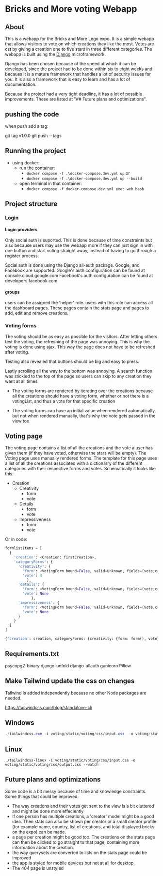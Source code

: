 # Bricks and More voting Webapp

## About

This is a webapp for the Bricks and More Lego expo. It is a simple webapp that allows visitors to vote on which creations they like the most. Votes are cst by giving a creation one to five stars in three different categories. The webapp is built using the [Django](https://www.djangoproject.com/) microframework.

Django has been chosen because of the speed at which it can be developed, since the project had to be done within six to eight weeks and becaues it is a mature framework that handles a lot of security issues for you. It is also a framework that is easy to learn and has a lot of documentation.

Because the project had a very tight deadline, it has a lot of possible improvements. These are listed at "## Future plans and optimizations".

## pushing the code

when push add a tag:

git tag v1.0.0
git push --tags

## Running the project

- using docker:
  - run the container:
    - ```docker compose -f .\docker-compose.dev.yml up```
    or
    - ```docker compose -f .\docker-compose.dev.yml up --build```
  - open terminal in that container:
    - ```docker compose -f docker-compose.dev.yml exec web bash```

## Project structure

### Login

#### Login providers

Only social auth is suported. This is done because of time constraints but also because users may use the webapp more if they can just sign in with one button and start voting straight away, instead of having to go through a register process.

Social auth is done using the Django all-auth package. Google, and Facebook are supported.
Google's auth configuration can be found at console.cloud.google.com
Facebook's auth configuration can be found at developers.facebook.com

#### groups

users can be assigned the 'helper' role. users with this role can access all the dashboard pages. These pages contain the stats page and pages to add, edit and remove creations.

### Voting forms

The voting should be as easy as possible for the visitors. After letting others test the voting, the refreshing of the page was annoying. This is why the voting is done using ajax. This way the page does not have to be refreshed after voting.

Testing also revealed that buttons should be big and easy to press.

Lastly scrolling all the way to the bottom was annoying. A search function was stickied to the top of the page so users can skip to any creation they want at all times

- The voting forms are rendered by iterating over the creations because all the creations should have a voting form, whether or not there is a votingList, and thus a vote for that specific creation

- The voting forms can have an initial value when rendered automatically, but not when rendered manually, that's why the vote gets passed in the view too.

## Voting page

The voting page contains a list of all the creations and the vote a user has given them (if they have voted, otherwise the stars will be empty). The Voting page uses manually rendered forms. The template for this page uses a list of all the creations associated with a dictionarry of the different categories with their respective forms and votes. Schematically it looks like this:

- Creation
  - Creativity
    - form
    - vote
  - Details
    - form
    - vote
  - Impressiveness
    - form
    - vote

Or in code:

```python
formlistItems = [
  {
    'creation': <Creation: firstCreation>, 
    'categoryForms': {
      'creativity': {
        'form': <VotingForm bound=False, valid=Unknown, fields=(vote;creationId;category)>,
        'vote': 4
          },
      'details': {
        'form': <VotingForm bound=False, valid=Unknown, fields=(vote;creationId;category)>,
        'vote': None
            },
      'impressiveness': {
        'form': <VotingForm bound=False, valid=Unknown, fields=(vote;creationId;category)>,
        'vote': None
      }
    }
  }
]     
```

```python
{'creation': creation, categoryForms: {creativity: {form: form(), vote}, uniqueness: {form: form(), vote: vote}, impressiveness: {form: form(), vote: vote}
```

## Requirements.txt

psycopg2-binary
django-unfold
django-allauth
gunicorn
Pillow

## Make Tailwind update the css on changes

Tailwind is added independently because no other Node packages are needed.

<https://tailwindcss.com/blog/standalone-cli>

## Windows

 ```ps1
./tailwindcss.exe -i voting/static/voting/css/input.css  -o voting/static/voting/css/output.css --watch
 ```

## Linux

 ```shell
./tailwindcss-linux -i voting/static/voting/css/input.css -o voting/static/voting/css/output.css --watch
 ```

## Future plans and optimizations

Some code is a bit messy because of time and knowledge constraints. Some things that could be improved:

- The way creations and their votes get sent to the view is a bit cluttered and might be done more effeciently
- If one person has multiple creations, a 'creator' model might be a good idea. Then stats can also be shown per creator or a small creator profile (for example name, country, list of creations, and total displayed bricks on the expo) can be made.
- a page per creation might be good too. The creations on the stats page can then be clicked to go straight to that page, containing more information about the creation.
- the way querysets are converted to lists on the stats page could be improved
- the app is styled for mobile devices but not at all for desktop.
- The 404 page is unstyled
